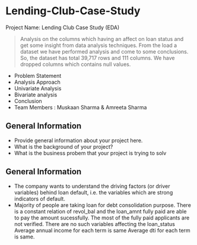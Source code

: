 # Lending-Club-Case-Study

Project Name: Lending Club Case Study (EDA)
> Analysis on the columns which having an affect on loan status and get some insight from data analysis techniques.
> From the load a dataset we have performed analysis and come to some conclusions.
> So, the dataset has total 39,717 rows and 111 columns. 
> We have dropped columns which contains null values. 

* Problem Statement
* Analysis Approach
* Univariate Analysis
* Bivariate analysis
* Conclusion
* Team Members : Muskaan Sharma & Amreeta Sharma

## General Information
- Provide general information about your project here.
- What is the background of your project?
- What is the business probem that your project is trying to solv

## General Information
* The company wants to understand the driving factors (or driver variables) behind loan default, i.e. the variables which are strong indicators of default.
* Majority of people are taking loan for debt consolidation purpose. 
  There is a constant relation of revol_bal and the loan_amnt fully paid are able to  pay the   amount sucessfully.
  The most of the fully paid applicants are not verified.
  There are no such variables affecting the loan_status 
  Average annual income for each term is same 
  Average dti for each term is same.
